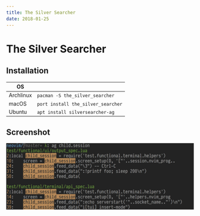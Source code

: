 ```yaml
---
title: The Silver Searcher
date: 2018-01-25
---
```

# The Silver Searcher

## Installation

| OS        |                       |
|-----------|-----------------------|
| Archlinux | `pacman -S the_silver_searcher` |
| macOS     | `port install the_silver_searcher` |
| Ubuntu    | `apt install silversearcher-ag` |

## Screenshot

![The Silver Searcher](./img/the_silver_searcher.png)

